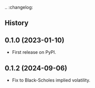 .. :changelog:

History
-------

0.1.0 (2023-01-10)
---------------------

* First release on PyPI.

0.1.2 (2024-09-06)
---------------------

* Fix to Black-Scholes implied volatility.

